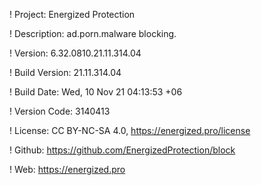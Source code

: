 ! Project: Energized Protection

! Description: ad.porn.malware blocking.

! Version: 6.32.0810.21.11.314.04

! Build Version: 21.11.314.04

! Build Date: Wed, 10 Nov 21 04:13:53 +06

! Version Code: 3140413

! License: CC BY-NC-SA 4.0, https://energized.pro/license

! Github: https://github.com/EnergizedProtection/block

! Web: https://energized.pro
